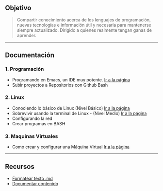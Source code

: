 ## Objetivo
> Compartir conocimiento acerca de los lenguajes de programación, nuevas tecnologías e información útil y necesaria para mantenerse siempre actualizado. Dirigido a quienes realmente tengan ganas de aprender.

- - -

## Documentación
### 1. Programación
- Programando en Emacs, un IDE muy potente.
 [Ir a la página](ide-emacs.md)
- Subir proyectos a Repositorios con Github Bash

### 2. Linux
- Conociendo lo básico de Linux (Nivel Básico)
 [Ir a la página](linux-nivel-basico.md)
- Sobrevivir usando la terminal de Linux - (Nivel Medio)
 [Ir a la página](linux-nivel-medio.md)
- Configurando la red
- Crear programas en BASH

### 3. Maquinas Virtuales
- Como crear y configurar una Máquina Virtual
 [Ir a la página](virtualbox.md)


- - -

## Recursos
- [Formatear texto .md](https://daringfireball.net/projects/markdown/syntax>)
- [Documentar contenido](https://www.mkdocs.org/#getting-started>)